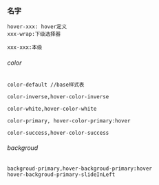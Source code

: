 ### 名字
```
hover-xxx: hover定义
xxx-wrap:下级选择器

xxx-xxx:本级

```








###### color


 


```
color-default //base样式表

```
 


```
color-inverse,hover-color-inverse
```


```
color-white,hover-color-white
```

```
color-primary, hover-color-primary:hover
```



```
color-success,hover-color-success

```

###### backgroud


```
backgroud-primary,hover-backgroud-primary:hover 
hover-backgroud-primary-slideInLeft

```